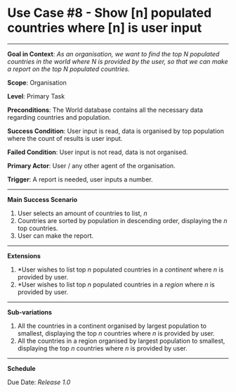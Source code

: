 <h1>Use Case #8 - Show [n] populated countries where [n] is user input  </h1>
<hr>
<b>Goal in Context</b>: <i>As an organisation, we want to find the top N populated countries in the world where N is provided by the user, so that we can make a report on the top N populated countries.</i>

<b>Scope</b>: Organisation

<b>Level</b>: Primary Task

<b>Preconditions</b>: The World database contains all the necessary data regarding countries and population.

<b>Success Condition</b>: User input is read, data is organised by top population where the count of results is user input.

<b>Failed Condition</b>: User input is not read, data is not organised.

<b>Primary Actor</b>: User / any other agent of the organisation.

<b>Trigger</b>: A report is needed, user inputs a number. 

<hr>

<b>Main Success Scenario</b>
1. User selects an amount of countries to list, <i>n</i>
2. Countries are sorted by population in descending order, displaying the <i>n</i> top countries.
3. User can make the report.

<hr>

<b>Extensions</b>
1. *User wishes to list top <i>n</i> populated countries in a <i>continent</i> where <i>n</i> is provided by user.
2. *User wishes to list top <i>n</i> populated countries in a <i>region</i> where <i>n</i> is provided by user.
<hr>

<b>Sub-variations</b>
1. All the countries in a continent organised by largest population to smallest, displaying the top <i>n</i> countries where <i>n</i> is provided by user.
2. All the countries in a region organised by largest population to smallest, displaying the top <i>n</i> countries where <i>n</i> is provided by user.
<hr>

<b>Schedule</b>

<p>Due Date: <i>Release 1.0</i></p>


